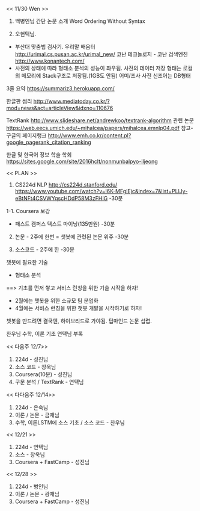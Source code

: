 << 11/30 Wen >>

1. 백병인님 간단 논문 소개
Word Ordering Without Syntax

2. 오현택님.
- 부산대 맞춤법 검사기. 우리말 배움터
http://urimal.cs.pusan.ac.kr/urimal_new/
코난 테크놀로지 - 코난 검색엔진
http://www.konantech.com/
- 사전의 상태에 따라 형태소 분석의 성능이 좌우됨.
사전의 데이터 저장 형태는 로컬의 메모리에 Stack구조로 저장됨.(1GB도 안됨)
어미/조사 사전
신조어는 DB형태

3줄 요약
https://summariz3.herokuapp.com/

한글판 썸리
http://www.mediatoday.co.kr/?mod=news&act=articleView&idxno=110676

TextRank
http://www.slideshare.net/andrewkoo/textrank-algorithm
관련 논문
https://web.eecs.umich.edu/~mihalcea/papers/mihalcea.emnlp04.pdf
참고-구글의 페이지랭크
http://www.emh.co.kr/content.pl?google_pagerank_citation_ranking

한글 및 한국어 정보 학술 학회
https://sites.google.com/site/2016hclt/nonmunbalpyo-iljeong

<< PLAN >>

1. CS224d NLP
http://cs224d.stanford.edu/
https://www.youtube.com/watch?v=l6K-MFgIEjc&index=7&list=PLlJy-eBtNFt4CSVWYqscHDdP58M3zFHIG
-30분

1-1. Coursera 보강
+ 패스트 캠퍼스 텍스트 마이닝(135만원)
-30분

2. 논문 - 2주에 한번
= 챗봇에 관련된 논문 위주
-30분

3. 소스코드 - 2주에 한
-30분

챗봇에 필요한 기술
- 형태소 분석

==> 기초를 먼저 쌓고 서비스 런칭을 위한 기술 시작을 하자!

- 2월에는 챗봇을 위한 소규모 팀 분업화
- 4월에는 서비스 런칭을 위한 챗봇 개발을 시작하기로 하자!

챗봇을 만드려면 결국엔, 하이브리드로 가야됨.
딥마인드 논문 섭렵.

찬우님 수학, 이론 기초
연택님 부록

<< 다음주 12/7>>
1. 224d - 성진님
2. 소스 코드 - 창욱님
3. Coursera(10분) - 성진님
4. 구문 분석 / TextRank - 연택님

<< 다다음주 12/14>>
1. 224d - 은숙님
2. 이론 / 논문 - 금재님
3. 수학, 이론LSTM에 소스 기초 / 소스 코드 - 찬우님

<< 12/21 >>
1. 224d - 연택님
2. 소스 - 창욱님
3. Coursera + FastCamp - 성진님

<< 12/28 >>
1. 224d - 병인님
2. 이론 / 논문 - 광재님
3. Coursera + FastCamp - 성진님
